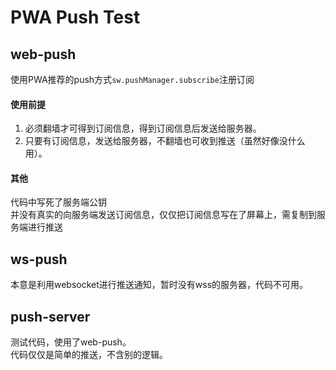 # PWA Push Test  

## web-push 
使用PWA推荐的push方式`sw.pushManager.subscribe`注册订阅  

#### 使用前提  
1. 必须翻墙才可得到订阅信息，得到订阅信息后发送给服务器。  
2. 只要有订阅信息，发送给服务器，不翻墙也可收到推送（虽然好像没什么用）。  

#### 其他 
代码中写死了服务端公钥  
并没有真实的向服务端发送订阅信息，仅仅把订阅信息写在了屏幕上，需复制到服务端进行推送  

## ws-push  
本意是利用websocket进行推送通知，暂时没有wss的服务器，代码不可用。  

## push-server  
测试代码，使用了web-push。  
代码仅仅是简单的推送，不含别的逻辑。

